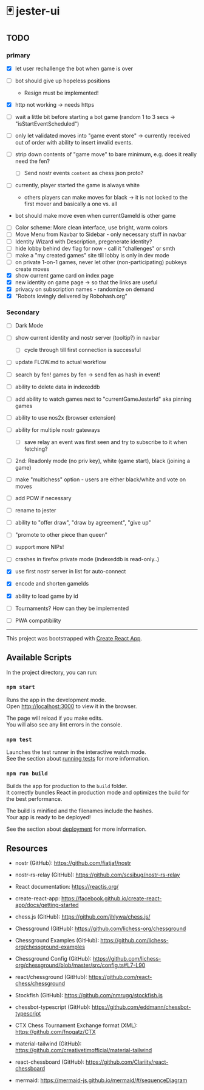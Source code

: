 # 🃏 jester-ui

## TODO
### primary
- [x] let user rechallenge the bot when game is over
- [ ] bot should give up hopeless positions
  - Resign must be implemented!
- [x] http not working -> needs https
- [ ] wait a little bit before starting a bot game (random 1 to 3 secs -> "isStartEventScheduled")
 
- [ ] only let validated moves into "game event store" -> currently received out of order
      with ability to insert invalid events.
- [ ] strip down contents of "game move" to bare minimum, e.g. does it really need the fen?
  - [ ] Send nostr events `content` as chess json proto?
- [ ] currently, player started the game is always white 
  - others players can make moves for black -> it is not locked to the first mover and basically a one vs. all

- bot should make move even when currentGameId is other game
- [ ] Color scheme: More clean interface, use bright, warm colors
- [ ] Move Menu from Navbar to Sidebar - only necessary stuff in navbar
- [ ] Identity Wizard with Description, pregenerate identity?
- [ ] hide lobby behind dev flag for now - call it "challenges" or smth
- [ ] make a "my created games" site till lobby is only in dev mode
- [ ] on private 1-on-1 games, never let other (non-participating) pubkeys create moves
- [x] show current game card on index page
- [x] new identity on game page -> so that the links are useful
- [x] privacy on subscription names - randomize on demand
- [x] "Robots lovingly delivered by Robohash.org"

### Secondary
- [ ] Dark Mode
- [ ] show current identity and nostr server (tooltip?) in navbar
  - [ ] cycle through till first connection is successful
- [ ] update FLOW.md to actual workflow
- [ ] search by fen! games by fen -> send fen as hash in event!
- [ ] ability to delete data in indexeddb
- [ ] add ability to watch games next to "currentGameJesterId" aka pinning games
- [ ] ability to use nos2x (browser extension)
- [ ] ability for multiple nostr gateways
  - [ ] save relay an event was first seen and try to subscribe to it when fetching?
- [ ] 2nd: Readonly mode (no priv key), white (game start), black (joining a game)
- [ ] make "multichess" option - users are either black/white and vote on moves
- [ ] add POW if necessary
- [ ] rename to jester
- [ ] ability to "offer draw", "draw by agreement", "give up"
- [ ] "promote to other piece than queen"
- [ ] support more NIPs!
- [ ] crashes in firefox private mode (indexeddb is read-only..)
- [x] use first nostr server in list for auto-connect
- [x] encode and shorten gameIds
- [x] ability to load game by id

- [ ] Tournaments? How can they be implemented
- [ ] PWA compatibility

---

This project was bootstrapped with [Create React App](https://github.com/facebook/create-react-app).

## Available Scripts

In the project directory, you can run:

### `npm start`

Runs the app in the development mode.\
Open [http://localhost:3000](http://localhost:3000) to view it in the browser.

The page will reload if you make edits.\
You will also see any lint errors in the console.

### `npm test`

Launches the test runner in the interactive watch mode.\
See the section about [running tests](https://facebook.github.io/create-react-app/docs/running-tests) for more information.

### `npm run build`

Builds the app for production to the `build` folder.\
It correctly bundles React in production mode and optimizes the build for the best performance.

The build is minified and the filenames include the hashes.\
Your app is ready to be deployed!

See the section about [deployment](https://facebook.github.io/create-react-app/docs/deployment) for more information.

## Resources
- nostr (GitHub): https://github.com/fiatjaf/nostr
- nostr-rs-relay (GitHub): https://github.com/scsibug/nostr-rs-relay

- React documentation: https://reactjs.org/
- create-react-app: https://facebook.github.io/create-react-app/docs/getting-started

- chess.js (GitHub): https://github.com/jhlywa/chess.js/
- Chessground (GitHub): https://github.com/lichess-org/chessground
- Chessground Examples (GitHub): https://github.com/lichess-org/chessground-examples
- Chessground Config (GitHub): https://github.com/lichess-org/chessground/blob/master/src/config.ts#L7-L90
- react/chessground (GitHub): https://github.com/react-chess/chessground

- Stockfish (GitHub): https://github.com/nmrugg/stockfish.js
- chessbot-typescript (GitHub): https://github.com/eddmann/chessbot-typescript

- CTX Chess Tournament Exchange format (XML): https://github.com/fnogatz/CTX

- material-tailwind (GitHub): https://github.com/creativetimofficial/material-tailwind

- react-chessboard (GitHub): https://github.com/Clariity/react-chessboard

- mermaid: https://mermaid-js.github.io/mermaid/#/sequenceDiagram